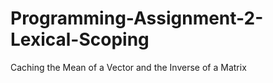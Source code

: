# Programming-Assignment-2-Lexical-Scoping
Caching the Mean of a Vector and the Inverse of a Matrix
